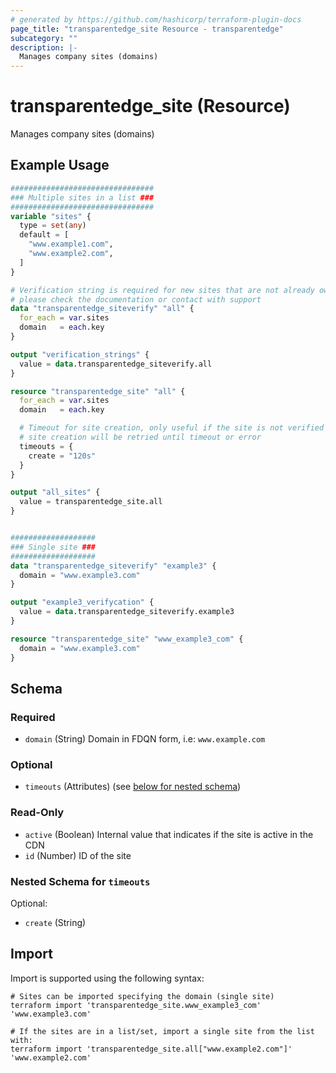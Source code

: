 ```yaml
---
# generated by https://github.com/hashicorp/terraform-plugin-docs
page_title: "transparentedge_site Resource - transparentedge"
subcategory: ""
description: |-
  Manages company sites (domains)
---
```


# transparentedge_site (Resource)

Manages company sites (domains)

## Example Usage

```terraform
################################
### Multiple sites in a list ###
################################
variable "sites" {
  type = set(any)
  default = [
    "www.example1.com",
    "www.example2.com",
  ]
}

# Verification string is required for new sites that are not already owned
# please check the documentation or contact with support
data "transparentedge_siteverify" "all" {
  for_each = var.sites
  domain   = each.key
}

output "verification_strings" {
  value = data.transparentedge_siteverify.all
}

resource "transparentedge_site" "all" {
  for_each = var.sites
  domain   = each.key

  # Timeout for site creation, only useful if the site is not verified
  # site creation will be retried until timeout or error
  timeouts = {
    create = "120s"
  }
}

output "all_sites" {
  value = transparentedge_site.all
}


###################
### Single site ###
###################
data "transparentedge_siteverify" "example3" {
  domain = "www.example3.com"
}

output "example3_verifycation" {
  value = data.transparentedge_siteverify.example3
}

resource "transparentedge_site" "www_example3_com" {
  domain = "www.example3.com"
}
```

<!-- schema generated by tfplugindocs -->
## Schema

### Required

- `domain` (String) Domain in FDQN form, i.e: `www.example.com`

### Optional

- `timeouts` (Attributes) (see [below for nested schema](#nestedatt--timeouts))

### Read-Only

- `active` (Boolean) Internal value that indicates if the site is active in the CDN
- `id` (Number) ID of the site

<a id="nestedatt--timeouts"></a>
### Nested Schema for `timeouts`

Optional:

- `create` (String)

## Import

Import is supported using the following syntax:

```shell
# Sites can be imported specifying the domain (single site)
terraform import 'transparentedge_site.www_example3_com' 'www.example3.com'

# If the sites are in a list/set, import a single site from the list with:
terraform import 'transparentedge_site.all["www.example2.com"]' 'www.example2.com'
```
